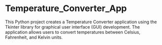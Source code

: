 # Temperature_Converter_App
This Python project creates a Temperature Converter application using the Tkinter library for graphical user interface (GUI) development. The application allows users to convert temperatures between Celsius, Fahrenheit, and Kelvin units.
